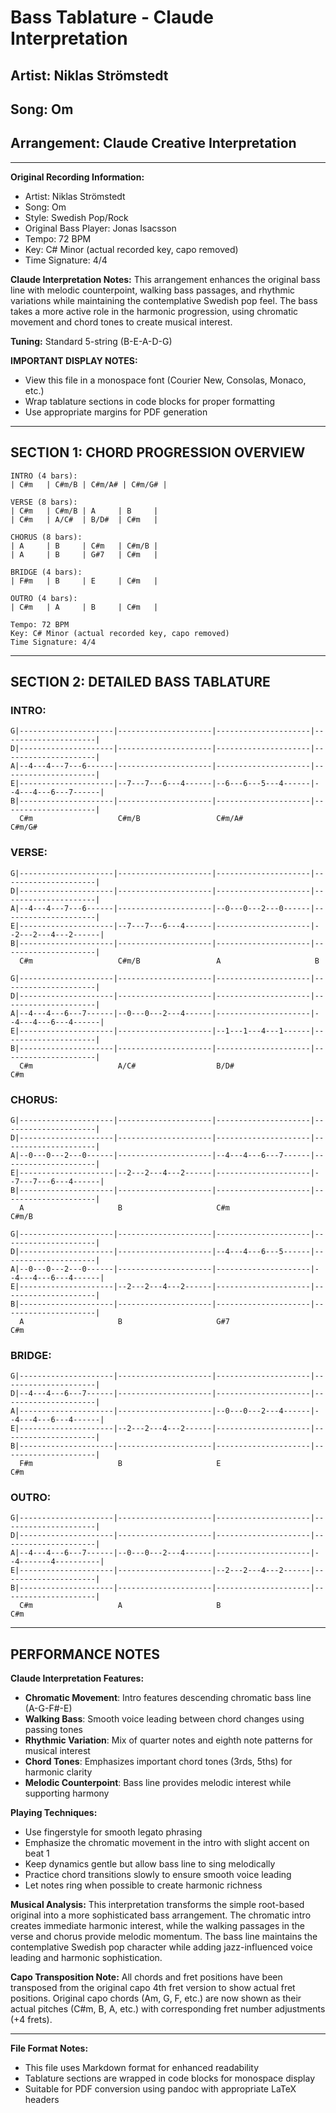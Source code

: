 # Bass Tablature - Claude Interpretation

## Artist: Niklas Strömstedt
## Song: Om
## Arrangement: Claude Creative Interpretation

---

**Original Recording Information:**
- Artist: Niklas Strömstedt
- Song: Om
- Style: Swedish Pop/Rock
- Original Bass Player: Jonas Isacsson
- Tempo: 72 BPM
- Key: C# Minor (actual recorded key, capo removed)
- Time Signature: 4/4

**Claude Interpretation Notes:**
This arrangement enhances the original bass line with melodic counterpoint, walking bass passages, and rhythmic variations while maintaining the contemplative Swedish pop feel. The bass takes a more active role in the harmonic progression, using chromatic movement and chord tones to create musical interest.

**Tuning:** Standard 5-string (B-E-A-D-G)

**IMPORTANT DISPLAY NOTES:**
- View this file in a monospace font (Courier New, Consolas, Monaco, etc.)
- Wrap tablature sections in code blocks for proper formatting
- Use appropriate margins for PDF generation

---

## SECTION 1: CHORD PROGRESSION OVERVIEW

```
INTRO (4 bars):
| C#m   | C#m/B | C#m/A# | C#m/G# |

VERSE (8 bars):
| C#m   | C#m/B | A     | B     |
| C#m   | A/C#  | B/D#  | C#m   |

CHORUS (8 bars):
| A     | B     | C#m   | C#m/B |
| A     | B     | G#7   | C#m   |

BRIDGE (4 bars):
| F#m   | B     | E     | C#m   |

OUTRO (4 bars):
| C#m   | A     | B     | C#m   |

Tempo: 72 BPM
Key: C# Minor (actual recorded key, capo removed)
Time Signature: 4/4
```

---

## SECTION 2: DETAILED BASS TABLATURE

### INTRO:
```
G|---------------------|---------------------|---------------------|---------------------|
D|---------------------|---------------------|---------------------|---------------------|
A|--4---4---7---6------|---------------------|---------------------|---------------------|
E|---------------------|--7---7---6---4------|--6---6---5---4------|--4---4---6---7------|
B|---------------------|---------------------|---------------------|---------------------|
  C#m                   C#m/B                 C#m/A#                C#m/G#
```

### VERSE:
```
G|---------------------|---------------------|---------------------|---------------------|
D|---------------------|---------------------|---------------------|---------------------|
A|--4---4---7---6------|---------------------|--0---0---2---0------|---------------------|
E|---------------------|--7---7---6---4------|---------------------|--2---2---4---2------|
B|---------------------|---------------------|---------------------|---------------------|
  C#m                   C#m/B                 A                     B

G|---------------------|---------------------|---------------------|---------------------|
D|---------------------|---------------------|---------------------|---------------------|
A|--4---4---6---7------|--0---0---2---4------|---------------------|--4---4---6---4------|
E|---------------------|---------------------|--1---1---4---1------|---------------------|
B|---------------------|---------------------|---------------------|---------------------|
  C#m                   A/C#                  B/D#                  C#m
```

### CHORUS:
```
G|---------------------|---------------------|---------------------|---------------------|
D|---------------------|---------------------|---------------------|---------------------|
A|--0---0---2---0------|---------------------|--4---4---6---7------|---------------------|
E|---------------------|--2---2---4---2------|---------------------|--7---7---6---4------|
B|---------------------|---------------------|---------------------|---------------------|
  A                     B                     C#m                   C#m/B

G|---------------------|---------------------|---------------------|---------------------|
D|---------------------|---------------------|--4---4---6---5------|---------------------|
A|--0---0---2---0------|---------------------|---------------------|--4---4---6---4------|
E|---------------------|--2---2---4---2------|---------------------|---------------------|
B|---------------------|---------------------|---------------------|---------------------|
  A                     B                     G#7                   C#m
```

### BRIDGE:
```
G|---------------------|---------------------|---------------------|---------------------|
D|--4---4---6---7------|---------------------|---------------------|---------------------|
A|---------------------|---------------------|--0---0---2---4------|--4---4---6---4------|
E|---------------------|--2---2---4---2------|---------------------|---------------------|
B|---------------------|---------------------|---------------------|---------------------|
  F#m                   B                     E                     C#m
```

### OUTRO:
```
G|---------------------|---------------------|---------------------|---------------------|
D|---------------------|---------------------|---------------------|---------------------|
A|--4---4---6---7------|--0---0---2---4------|---------------------|--4-------4----------|
E|---------------------|---------------------|--2---2---4---2------|---------------------|
B|---------------------|---------------------|---------------------|---------------------|
  C#m                   A                     B                     C#m
```

---

## PERFORMANCE NOTES

**Claude Interpretation Features:**
- **Chromatic Movement**: Intro features descending chromatic bass line (A-G-F#-E)
- **Walking Bass**: Smooth voice leading between chord changes using passing tones
- **Rhythmic Variation**: Mix of quarter notes and eighth note patterns for musical interest
- **Chord Tones**: Emphasizes important chord tones (3rds, 5ths) for harmonic clarity
- **Melodic Counterpoint**: Bass line provides melodic interest while supporting harmony

**Playing Techniques:**
- Use fingerstyle for smooth legato phrasing
- Emphasize the chromatic movement in the intro with slight accent on beat 1
- Keep dynamics gentle but allow bass line to sing melodically
- Practice chord transitions slowly to ensure smooth voice leading
- Let notes ring when possible to create harmonic richness

**Musical Analysis:**
This interpretation transforms the simple root-based original into a more sophisticated bass arrangement. The chromatic intro creates immediate harmonic interest, while the walking passages in the verse and chorus provide melodic momentum. The bass line maintains the contemplative Swedish pop character while adding jazz-influenced voice leading and harmonic sophistication.

**Capo Transposition Note:**
All chords and fret positions have been transposed from the original capo 4th fret version to show actual fret positions. Original capo chords (Am, G, F, etc.) are now shown as their actual pitches (C#m, B, A, etc.) with corresponding fret number adjustments (+4 frets).

---

**File Format Notes:**
- This file uses Markdown format for enhanced readability
- Tablature sections are wrapped in code blocks for monospace display
- Suitable for PDF conversion using pandoc with appropriate LaTeX headers